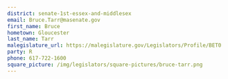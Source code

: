 ```yaml
---
district: senate-1st-essex-and-middlesex
email: Bruce.Tarr@masenate.gov
first_name: Bruce
hometown: Gloucester
last_name: Tarr
malegislature_url: https://malegislature.gov/Legislators/Profile/BET0
party: R
phone: 617-722-1600
square_picture: /img/legislators/square-pictures/bruce-tarr.png
---
```

